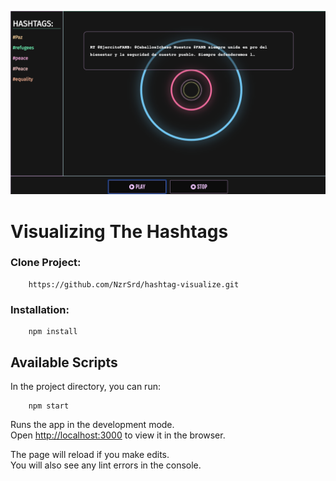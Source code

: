 ![screenshot Visualizing The Hashtags](VisualizingHashtags.png)

# Visualizing The Hashtags 

### Clone Project:
```
    https://github.com/NzrSrd/hashtag-visualize.git
```

### Installation:
```
    npm install
```

## Available Scripts

In the project directory, you can run:

```
    npm start
```

Runs the app in the development mode.<br>
Open [http://localhost:3000](http://localhost:3000) to view it in the browser.

The page will reload if you make edits.<br>
You will also see any lint errors in the console.